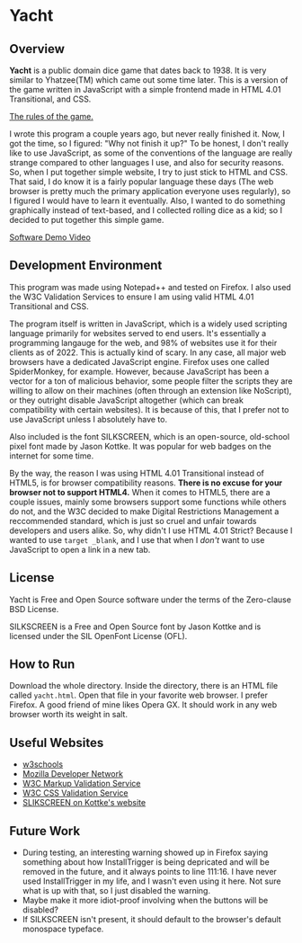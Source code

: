 # Yacht

## Overview

**Yacht** is a public domain dice game that dates back to 1938. It is very similar to Yhatzee(TM) which came out some time later.
This is a version of the game written in JavaScript with a simple frontend made in HTML 4.01 Transitional, and CSS.

[The rules of the game.](https://en.wikipedia.org/wiki/Yacht_(dice_game)#Gameplay)

I wrote this program a couple years ago, but never really finished it. Now, I got the time, so I figured: "Why not finish it up?" To be honest, I don't really like to use JavaScript, as some of the conventions of the language are really strange compared to other languages I use, and also for security reasons. So, when I put together simple website, I try to just stick to HTML and CSS.
That said, I do know it is a fairly popular language these days (The web browser is pretty much the primary application everyone uses regularly), so I figured I would have to learn it eventually.
Also, I wanted to do something graphically instead of text-based, and I collected rolling dice as a kid; so I decided to put together this simple game.

[Software Demo Video]()

## Development Environment

This program was made using Notepad++ and tested on Firefox. I also used the W3C Validation Services to ensure I am using valid HTML 4.01 Transitional and CSS.

The program itself is written in JavaScript, which is a widely used scripting language primarily for websites served to end users. It's essentially a programming langauge for the web, and 98% of websites use it for their clients as of 2022. This is actually kind of scary.
In any case, all major web browsers have a dedicated JavaScript engine. Firefox uses one called SpiderMonkey, for example. However, because JavaScript has been a vector for a ton of malicious behavior, some people filter the scripts they are willing to allow on their machines (often through an extension like NoScript), or they outright disable JavaScript altogether (which can break compatibility with certain websites).
It is because of this, that I prefer not to use JavaScript unless I absolutely have to.

Also included is the font SILKSCREEN, which is an open-source, old-school pixel font made by Jason Kottke. It was popular for web badges on the internet for some time.

By the way, the reason I was using HTML 4.01 Transitional instead of HTML5, is for browser compatibility reasons. **There is no excuse for your browser not to support HTML4.** When it comes to HTML5, there are a couple issues, mainly some browsers support some functions while others do not, and the W3C decided to make Digital Restrictions Management a reccommended standard, which is just so cruel and unfair towards developers and users alike.
So, why didn't I use HTML 4.01 Strict? Because I wanted to use `target _blank`, and I use that when I _don't_ want to use JavaScript to open a link in a new tab. 

## License

Yacht is Free and Open Source software under the terms of the Zero-clause BSD License.

SILKSCREEN is a Free and Open Source font by Jason Kottke and is licensed under the SIL OpenFont License (OFL).

## How to Run

Download the whole directory. Inside the directory, there is an HTML file called `yacht.html`. Open that file in your favorite web browser. I prefer Firefox. A good friend of mine likes Opera GX. It should work in any web browser worth its weight in salt.

## Useful Websites

- [w3schools](https://www.w3schools.com/)
- [Mozilla Developer Network](https://developer.mozilla.org/en-US/)
- [W3C Markup Validation Service](https://validator.w3.org/)
- [W3C CSS Validation Service](https://jigsaw.w3.org/css-validator/)
- [SLIKSCREEN on Kottke's website](http://www.kottke.org/plus/type/silkscreen/)

## Future Work

- During testing, an interesting warning showed up in Firefox saying something about how InstallTrigger is being depricated and will be removed in the future, and it always points to line 111:16. I have never used InstallTrigger in my life, and I wasn't even using it here. Not sure what is up with that, so I just disabled the warning.
- Maybe make it more idiot-proof involving when the buttons will be disabled?
- If SILKSCREEN isn't present, it should default to the browser's default monospace typeface.
